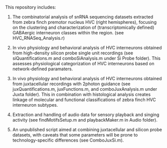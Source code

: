 This repository includes:
1. The combinatorial analysis of snRNA sequencing datasets extracted from zebra finch premotor nucleus HVC (right hemispheres), focusing on the clustering and characterization of (transcriptomically defined) GABAergic interneuron classes within the region. (see HVC_RNASeq_Analysis.r)

2. In vivo physiology and behavioral analysis of HVC interneurons obtained from high-density silicon probe single unit recordings (see siQuantifications.m and comboSiAnalysis.m under Si Probe folder). This assesses physiological categorization of HVC interneurons based on network-defined paramaters.

3. In vivo physiology and behavioral analysis of HVC interneurons obtained from juxtacellular recordings with 2photon guidance (see juxQuantifications.m, juxFunctions.m, and comboJuxAnalysis.m under Juxta folder). This in combination with histological analysis creates linkage of molecular and functional classifications of zebra finch HVC interneuron subtypes.

4. Extraction and handling of audio data for sensory playback and singing activity (see findMotifsSetup.m and playbackMaker.m in Audio folder). 

5. An unpublished script aimed at combining juxtacellular and silicon probe datasets, with caveats that some parameters will be prone to technology-specific differences (see ComboJuxSi.m).
